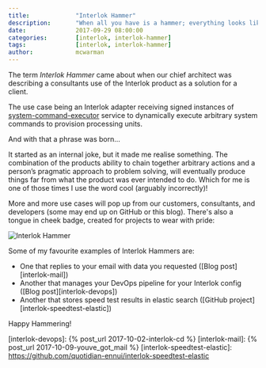 ```yaml
---
title:             "Interlok Hammer"
description:       "When all you have is a hammer; everything looks like a nail..."
date:              2017-09-29 08:00:00
categories:        [interlok, interlok-hammer]
tags:              [interlok, interlok-hammer]
author:            mcwarman
---
```


The term _Interlok Hammer_ came about when our chief architect was describing a consultants use of the Interlok product as a solution for a client<!-- more -->.

The use case being an Interlok adapter receiving signed instances of [system-command-executor] service to dynamically execute arbitrary system commands to provision processing units.

And with that a phrase was born...

It started as an internal joke, but it made me realise something. The combination of the products ability to chain together arbitrary actions and a person’s pragmatic approach to problem solving, will eventually produce things far from what the product was ever intended to do. Which for me is one of those times I use the word cool (arguably incorrectly)!

More and more use cases will pop up from our customers, consultants, and developers (some may end up on GitHub or this blog). There's also a tongue in cheek badge, created for projects to wear with pride:

![Interlok Hammer](https://img.shields.io/badge/certified-interlok%20hammer-red.svg)

Some of my favourite examples of Interlok Hammers are:

* One that replies to your email with data you requested ([Blog post][interlok-mail])
* Another that manages your DevOps pipeline for your Interlok config ([Blog post][interlok-devops])
* Another that stores speed test results in elastic search ([GitHub project][interlok-speedtest-elastic])

Happy Hammering!

[system-command-executor]: https://development.adaptris.net/javadocs/latest-stable/Interlok-API/com/adaptris/core/services/system/SystemCommandExecutorService.html
[interlok-devops]: {% post_url 2017-10-02-interlok-cd %}
[interlok-mail]: {% post_url 2017-10-09-youve_got_mail %}
[interlok-speedtest-elastic]: https://github.com/quotidian-ennui/interlok-speedtest-elastic
